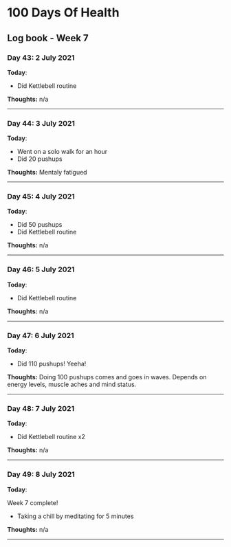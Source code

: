 # 100 Days Of Health

## Log book - Week 7

### Day 43: 2 July 2021

**Today**:

* Did Kettlebell routine

**Thoughts:** n/a

---

### Day 44: 3 July 2021

**Today**:

* Went on a solo walk for an hour
* Did 20 pushups

**Thoughts:** Mentaly fatigued

---

### Day 45: 4 July 2021

**Today**:

* Did 50 pushups
* Did Kettlebell routine

**Thoughts:** n/a

---

### Day 46: 5 July 2021

**Today**:

* Did Kettlebell routine

**Thoughts:** n/a

---

### Day 47: 6 July 2021

**Today**:

* Did 110 pushups! Yeeha!

**Thoughts:** Doing 100 pushups comes and goes in waves. Depends on energy levels, muscle aches and mind status.

---

### Day 48: 7 July 2021

**Today**:

* Did Kettlebell routine x2

**Thoughts:** n/a

---

### Day 49: 8 July 2021

**Today**:

Week 7 complete!

* Taking a chill by meditating for 5 minutes

**Thoughts:** n/a

---
